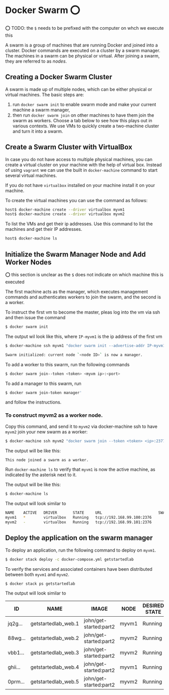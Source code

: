 # Docker Swarm :o:

:o: TODO: the `$` needs to be prefixed with the computer on whch we
execute this

A swarm is a group of machines that are running Docker and joined into
a cluster. Docker commands are executed on a cluster by a swarm
manager. The machines in a swarm can be physical or virtual. After
joining a swarm, they are referred to as *nodes*.

## Creating a Docker Swarm Cluster

A swarm is made up of multiple nodes, which can be either physical or
virtual machines. The basic steps are:

1. run `docker swarm init` to enable swarm mode and make your current
   machine a swarm manager,
2. then run `docker swarm join` on other machines to have them join
   the swarm as workers. Choose a tab below to see how this plays out
   in various contexts. We use VMs to quickly create a two-machine
   cluster and turn it into a swarm.

## Create a Swarm Cluster with VirtualBox

In case you do not have access to multiple physical machines, you can
create a virtual cluster on your machine with the help of virtual
box. Instead of using `vagrant` we can use the built in `docker-machine`
command to start several virtual machines. 

If you do not have `virtualbox` installed on your machine install it on your 
machine. 

To create the virtual machines you can use the command as follows:

```bash
host$ docker-machine create --driver virtualbox myvm1
host$ docker-machine create --driver virtualbox myvm2
```

To list the VMs and get their ip addresses.
Use this command to list the machines and get their IP addresses.

```bash
host$ docker-machine ls
```

## Initialize the Swarm Manager Node and Add Worker Nodes

:o: this section is unclear as the `$` does not indicate on which
machine this is executed

The first machine acts as the manager, which executes management
commands and authenticates workers to join the swarm, and the second
is a worker.

To instruct the first vm to become the master, pleas log into the vm
via ssh and then issue the command 

```bash
$ docker swarm init
```
The output wil look like this, where `IP-myvm1` is the ip address of the first vm


```bash
$ docker-machine ssh myvm1 "docker swarm init --advertise-addr IP-myvm1"

Swarm initialized: current node `<node ID>` is now a manager.
```

To add a worker to this swarm, run the following commands

```bash
$ docker swarm join--token <token> <myvm ip>:<port>
```
  
To add a manager to this swarm, run

```bash
$ docker swarm join-token manager'
```

and follow the instructions.

### To construct myvm2 as a worker node.

Copy this command, and send it to `myvm2` via docker-machine ssh to
have `myvm2` join your new swarm as a worker:

```bash
$ docker-machine ssh myvm2 "docker swarm join --token <token> <ip>:2377"
```

The output will be like this:

```bash
This node joined a swarm as a worker.
```

Run `docker-machine ls` to verify that `myvm1` is now the active
machine, as indicated by the asterisk next to it.

The output will be like this:

```bash
$ docker-machine ls
```

The output will look similar to 

```bash
NAME    ACTIVE   DRIVER       STATE     URL                         SWARM   DOCKER        ERRORS
myvm1   *        virtualbox   Running   tcp://192.168.99.100:2376           v17.06.2-ce
myvm2   -        virtualbox   Running   tcp://192.168.99.101:2376           v17.06.2-ce
```

## Deploy the application on the swarm manager

To deploy an application, run the following command to deploy on `myvm1`.

```bash
$ docker stack deploy -c docker-compose.yml getstartedlab
```

To verify the services and associated containers have been
distributed between both `myvm1` and `myvm2`.

```bash
$ docker stack ps getstartedlab
```

The output will look similar to 


ID     |       NAME        |          IMAGE       |            NODE  |  DESIRED STATE |
| --- | --- | --- | --- | --- |
| jq2g... | getstartedlab_web.1 |  john/get-started:part2 | myvm1 | Running |
| 88wg... | getstartedlab_web.2 |  john/get-started:part2 | myvm2 | Running |
| vbb1... | getstartedlab_web.3 |  john/get-started:part2 | myvm2 | Running |
| ghii... | getstartedlab_web.4 |  john/get-started:part2 | myvm1 | Running |
| 0prm... | getstartedlab_web.5 |  john/get-started:part2 | myvm2 | Running |

